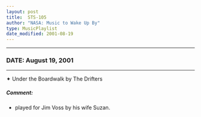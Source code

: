 ```yaml
---
layout: post
title:  STS-105
author: "NASA: Music to Wake Up By"
type: MusicPlaylist
date_modified: 2001-08-19
---
```


----
### DATE: August 19, 2001
----
✦ Under the Boardwalk by The Drifters

##### Comment:
* played for Jim Voss by his wife Suzan.
